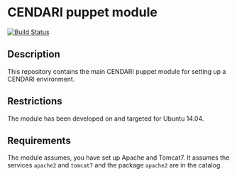 # CENDARI puppet module

[![Build Status](https://travis-ci.org/CENDARI/puppetmodule-cendari.svg?branch=master)](https://travis-ci.org/CENDARI/puppetmodule-cendari)

## Description

This repository contains the main CENDARI puppet module for setting up a CENDARI environment.

## Restrictions

The module has been developed on and targeted for Ubuntu 14.04.

## Requirements

The module assumes, you have set up Apache and Tomcat7.
It assumes the services `apache2` and `tomcat7` and the package `apache2` are in the catalog.



